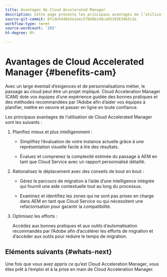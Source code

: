 ```yaml
---
title: Avantages de Cloud Accelerated Manager
description: Cette page présente les principaux avantages de l’utilisation de Cloud Acceleration Manager.
source-git-commit: 6fcde5440a5e2eec57b69b14dca93192634b3c3a
workflow-type: tm+mt
source-wordcount: '203'
ht-degree: 0%

---
```



# Avantages de Cloud Accelerated Manager {#benefits-cam}

Avec un large éventail d’exigences et de personnalisations métier, le passage au cloud peut être un projet impliqué. Cloud Acceleration Manager (CAM) dote vos équipes d’une expérience guidée des bonnes pratiques et des méthodes recommandées par l’Adobe afin d’aider vos équipes à planifier, mettre en oeuvre et passer en ligne en toute confiance.

Les principaux avantages de l’utilisation de Cloud Accelerated Manager sont les suivants :

1. Planifiez mieux et plus intelligemment :

   * Simplifiez l’évaluation de votre instance actuelle grâce à une représentation visuelle facile à lire des résultats.

   * Évaluez et comprenez la complexité estimée du passage à AEM en tant que Cloud Service avec un rapport personnalisé détaillé.

1. Rationalisez le déplacement avec des conseils de bout en bout :

   * Gérez le parcours de migration à l’aide d’une intelligence intégrée qui fournit une aide contextuelle tout au long du processus.

   * Examinez et identifiez les zones qui ne sont pas prises en charge dans AEM en tant que Cloud Service ou qui nécessitent une refactorisation pour garantir la compatibilité.

1. Optimisez les efforts :

   Accédez aux bonnes pratiques et aux outils d’automatisation recommandés par l’Adobe afin d’accélérer les efforts de migration et d’accéder aux outils pour réduire le temps de migration.

## Eléments suivants {#whats-next}

Une fois que vous avez appris ce qu’est Cloud Acceleration Manager, vous êtes prêt à l’emploi et à la prise en main de Cloud Acceleration Manager.